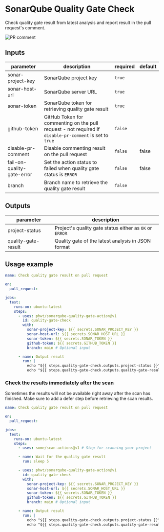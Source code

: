 # SonarQube Quality Gate Check

Check quality gate result from latest analysis and report result in the pull request's comment.

![PR comment](https://user-images.githubusercontent.com/28344318/194283898-6f3f6466-d4a7-4f83-93a4-daef88b14777.png)

<!-- Generated with `npx action-docs --update-readme` -->

<!-- action-docs-inputs -->

## Inputs

| parameter                  | description                                                                                             | required | default |
| -------------------------- | ------------------------------------------------------------------------------------------------------- | -------- | ------- |
| sonar-project-key          | SonarQube project key                                                                                   | `true`   |         |
| sonar-host-url             | SonarQube server URL                                                                                    | `true`   |         |
| sonar-token                | SonarQube token for retrieving quality gate result                                                      | `true`   |         |
| github-token               | GitHub Token for commenting on the pull request - not required if `disable-pr-comment` is set to `true` | `false`  |         |
| disable-pr-comment         | Disable commenting result on the pull request                                                           | `false`  | false   |
| fail-on-quality-gate-error | Set the action status to failed when quality gate status is `ERROR`                                     | `false`  | false   |
| branch                     | Branch name to retrieve the quality gate result                                                         | `false`  |         |

<!-- action-docs-inputs -->

<!-- action-docs-outputs -->

## Outputs

| parameter           | description                                             |
| ------------------- | ------------------------------------------------------- |
| project-status      | Project's quality gate status either as `OK` or `ERROR` |
| quality-gate-result | Quality gate of the latest analysis in JSON format      |

<!-- action-docs-outputs -->

## Usage example

```yml
name: Check quality gate result on pull request

on:
  pull_request:

jobs:
  test:
    runs-on: ubuntu-latest
    steps:
      - uses: phwt/sonarqube-quality-gate-action@v1
        id: quality-gate-check
        with:
          sonar-project-key: ${{ secrets.SONAR_PROJECT_KEY }}
          sonar-host-url: ${{ secrets.SONAR_HOST_URL }}
          sonar-token: ${{ secrets.SONAR_TOKEN }}
          github-token: ${{ secrets.GITHUB_TOKEN }}
          branch: main # Optional input

      - name: Output result
        run: |
          echo "${{ steps.quality-gate-check.outputs.project-status }}"
          echo "${{ steps.quality-gate-check.outputs.quality-gate-result }}"
```

### Check the results immediately after the scan

Sometimes the results will not be available right away after the scan has finished.
Make sure to add a defer step before retrieving the scan results.

```yml
name: Check quality gate result on pull request

on:
  pull_request:

jobs:
  test:
    runs-on: ubuntu-latest
    steps:
      - uses: some/scan-actions@v1 # Step for scanning your project

      - name: Wait for the quality gate result
        run: sleep 5

      - uses: phwt/sonarqube-quality-gate-action@v1
        id: quality-gate-check
        with:
          sonar-project-key: ${{ secrets.SONAR_PROJECT_KEY }}
          sonar-host-url: ${{ secrets.SONAR_HOST_URL }}
          sonar-token: ${{ secrets.SONAR_TOKEN }}
          github-token: ${{ secrets.GITHUB_TOKEN }}
          branch: main # Optional input

      - name: Output result
        run: |
          echo "${{ steps.quality-gate-check.outputs.project-status }}"
          echo "${{ steps.quality-gate-check.outputs.quality-gate-result }}"
```
